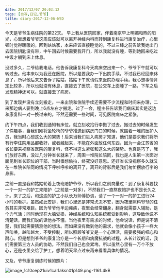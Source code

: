 ```yaml
---
date: 2017/12/07 20:03:12
tags: [自写,日记,爷爷]
title: diary-2017-12-06-WED
---
```


今天是爷爷生病住院的第22天。
早上我从医院回家，伴着南京早上明媚和煦的阳光，心里想着爷爷这周应该就可以离开神经内科而转到康复科进行康复治疗，心里顿时觉得暖暖的。回到姑姑家，本来应该直接睡觉的，不过三婶之前告诉我她出门去医院钥匙没有带，中午回去时候需要我开门，所以我就没有睡，等到她回来吃过中饭才躺到床上休息。

没过多久，二爷给我电话，他告诉我康复科今天病床空出来一个，爷爷下午就可以转过去。他本来以为我还在医院，所以是要我办一下出院手续，不过我已经回来休息了，所以他后来又告诉了姑姑，姑姑下午就请假来医院办理手续。我心想事情肯定比较多，所以也就没有休息，直接去了医院，在公交车上面睡了一路，下车之后发现精神还可以，就直接去了病房。

到了发现并没有立刻搬走，一来出院和住院手续还需要不少流程和时间来办理，二来那边病人要到晚上6点左右才搬走。过了一会，程主任告诉我们病床其实是这边和康复科一对一换过来的，不然还需要一些时间，可见医院病床之紧张。

约下午四点，我们收到通知有床位，就立刻收拾行李搬了过去。搬过去的时候发生了件趣事，当我们刚将坐轮椅的爷爷推送到病房门口的时候，就围着一堆的医护人员，我当时心想这么大的架势！后来当我们进入病房才知道，他们是要求我们将所有行李住院用品都收好，或者藏起来，不能在外面放任何东西，因为一会江苏省的省长要来视察省医院的康复科，怪不得这么紧张和这么大的架势。也真是巧了，我们放好东西，没过几分钟省长就来了，周围一堆院长陪同，我也是人生第一次面对面见到省长职位的干部，当时很想偷拍，终究没好意思。还好省长没视察多久就又在一堆院长陪同的情况下呼啦呼啦的离开了，离开的背影后是我们匆忙摆放行李的身影。

之前一直是我和姑姑轮着上夜班陪护爷爷，所以我们之前商量过：到了康复科要找一个一对一的护工来陪护（之前是一对多），不然我们一直熬夜陪护也不是长久之计。来了之后，和这边的护工小队长万师傅协调，请了一个一对一的护工进行24小时的看护。虽然如此安排，我们心里还是非常忐忑不安，因为夜里照料爷爷的任务其实非常艰巨。因为爷爷他半边瘫痪，夜里会经常翻身，翻身就需要人辅助，是个力气活；同时他现在大脑受损，神经系统和认知系统都受到影响，这导致他说不清楚话，而我们说的话他亦不懂。当他夜里有需求的时候，他会说话，但是说不清楚，我们就需要猜测他的想法。而如果没有做到他的需求，他就会像小孩子一样大声叫唤，越叫越大，不受控制，所以照顾爷爷又是一个心理活，需要极强的细心和耐心。但是想到爷爷的康复治疗是一个长期和病魔抗战的过程，从长计议的话，我们需要第三方人员的协助，不然我们自己也会累垮。所以虽然心里有一万个不放心，还是夜里交给了护工，想着明天早点过来再来看看具体的情况。

又及，爷爷康复训练时候的照片：

![image_1c10oep21uiv1cai1aksn01p149.png-1161.4kB][1]

  [1]: http://static.zybuluo.com/whiledoing/yrpe3hdcg7gt9yeubuzxpl3a/image_1c10oep21uiv1cai1aksn01p149.png